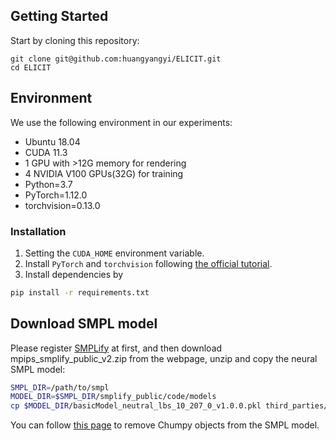 ## Getting Started

Start by cloning this repository:
```
git clone git@github.com:huangyangyi/ELICIT.git
cd ELICIT
```

## Environment

We use the following environment in our experiments: 
- Ubuntu 18.04
- CUDA 11.3
- 1 GPU with >12G memory for rendering
- 4 NVIDIA V100 GPUs(32G) for training
- Python=3.7
- PyTorch=1.12.0
- torchvision=0.13.0


### Installation

1. Setting the `CUDA_HOME` environment variable.
2. Install `PyTorch` and `torchvision` following [the official tutorial](https://pytorch.org/get-started/).
3. Install dependencies by 
```bash
pip install -r requirements.txt
```

## Download SMPL model

Please register [SMPLify](https://smplify.is.tue.mpg.de/) at first, and then download mpips_smplify_public_v2.zip from the webpage, unzip and copy the neural SMPL model:
```bash
SMPL_DIR=/path/to/smpl
MODEL_DIR=$SMPL_DIR/smplify_public/code/models
cp $MODEL_DIR/basicModel_neutral_lbs_10_207_0_v1.0.0.pkl third_parties/smpl/models
```
You can follow [this page](https://github.com/vchoutas/smplx/tree/master/tools) to remove Chumpy objects from the SMPL model.